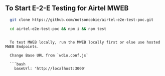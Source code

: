 ## To Start E-2-E Testing for Airtel MWEB

  ```bash
    git clone https://github.com/notsonoobie/airtel-e2e-test-poc.git
  ```

  ```bash
    cd airtel-e2e-test-poc && npm i && npm test
  ```

```

  To test MWEB locally, run the MWEB locally first or else use hosted MWEB Endpoints.

  Change Base URL from `wdio.conf.js`

  ```bash
    baseUrl: 'http://localhost:3000'
  ```